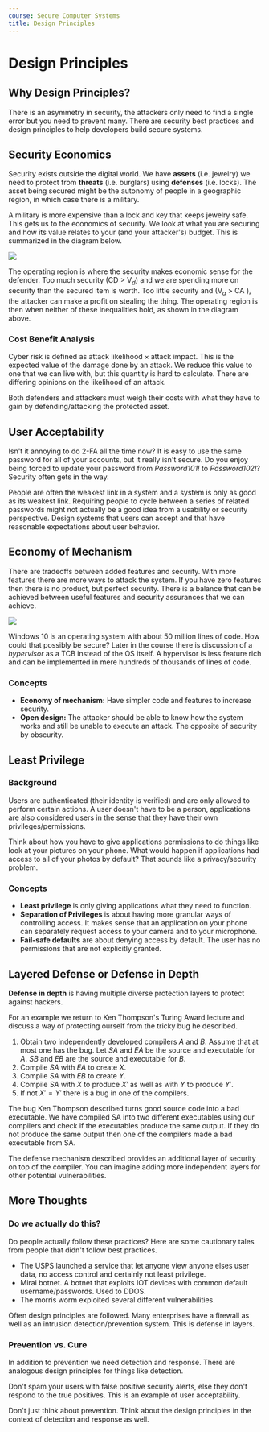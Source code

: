 ```yaml
---
course: Secure Computer Systems
title: Design Principles
---
```


# Design Principles

## Why Design Principles?

There is an asymmetry in security, the attackers only need to find a single
error but you need to prevent many. There are security best practices and design
principles to help developers build secure systems.

## Security Economics

Security exists outside the digital world. We have **assets** \(i.e. jewelry\)
we need to protect from **threats** \(i.e. burglars\) using **defenses** \(i.e.
locks\). The asset being secured might be the autonomy of people in a geographic
region, in which case there is a military.

A military is more expensive than a lock and key that keeps jewelry safe. This
gets us to the economics of security. We look at what you are securing and how
its value relates to your \(and your attacker's\) budget. This is summarized in
the diagram below.

![](https://assets.omscs-notes.com/images/notes/secure-computer-systems/module2/security-economics.png)

The operating region is where the security makes economic sense for the
defender. Too much security (CD &gt; $\text{V}_d$) and we are spending more on
security than the secured item is worth. Too little security and ($\text{V}_a$
&gt; CA ), the attacker can make a profit on stealing the thing. The operating
region is then when neither of these inequalities hold, as shown in the diagram
above.

### Cost Benefit Analysis

Cyber risk is defined as $\text{attack likelihood} \times \text{attack impact}$.
This is the expected value of the damage done by an attack. We reduce this value
to one that we can live with, but this quantity is hard to calculate. There are
differing opinions on the likelihood of an attack.

Both defenders and attackers must weigh their costs with what they have to gain
by defending/attacking the protected asset.

## User Acceptability

Isn't it annoying to do 2-FA all the time now? It is easy to use the same
password for all of your accounts, but it really isn't secure. Do you enjoy
being forced to update your password from *Password101!* to *Password102!*?
Security often gets in the way.

People are often the weakest link in a system and a system is only as good as
its weakest link. Requiring people to cycle between a series of related
passwords might not actually be a good idea from a usability or security
perspective. Design systems that users can accept and that have reasonable
expectations about user behavior.

## Economy of Mechanism

There are tradeoffs between added features and security. With more features
there are more ways to attack the system. If you have zero features then there
is no product, but perfect security. There is a balance that can be achieved
between useful features and security assurances that we can achieve.

![](https://assets.omscs-notes.com/images/notes/secure-computer-systems/module2/complexity-vs-security.png)

Windows 10 is an operating system with about 50 million lines of code. How could
that possibly be secure? Later in the course there is discussion of a
*hypervisor* as a TCB instead of the OS itself. A hypervisor is less feature
rich and can be implemented in mere hundreds of thousands of lines of code.

### Concepts

- **Economy of mechanism:** Have simpler code and features to increase security.
- **Open design:** The attacker should be able to know how the system works and
  still be unable to execute an attack. The opposite of security by obscurity.

## Least Privilege

### Background

Users are authenticated \(their identity is verified\) and are only allowed to
perform certain actions. A user doesn't have to be a person, applications are
also considered users in the sense that they have their own
privileges/permissions.

Think about how you have to give applications permissions to do things like look
at your pictures on your phone. What would happen if applications had access to
all of your photos by default? That sounds like a privacy/security problem.

### Concepts

- **Least privilege** is only giving applications what they need to function.
- **Separation of Privileges** is about having more granular ways of controlling
  access. It makes sense that an application on your phone can separately
  request access to your camera and to your microphone.
- **Fail-safe defaults** are about denying access by default. The user has no
  permissions that are not explicitly granted.

## Layered Defense or Defense in Depth

**Defense in depth** is having multiple diverse protection layers to protect
against hackers.

For an example we return to Ken Thompson's Turing Award lecture and discuss a
way of protecting ourself from the tricky bug he described.

1. Obtain two independently developed compilers $A$ and $B$. Assume that at most
   one has the bug. Let $SA$ and $EA$ be the source and executable for $A$. $SB$
   and $EB$ are the source and executable for $B$.
2. Compile $SA$ with $EA$ to create $X$.
3. Compile $SA$ with $EB$ to create $Y$.
4. Compile $SA$ with $X$ to produce $X'$ as well as with $Y$ to produce $Y'$.
5. If not $X' = Y'$ there is a bug in one of the compilers.

The bug Ken Thompson described turns good source code into a bad executable. We
have compiled SA into two different executables using our compilers and check if
the executables produce the same output. If they do not produce the same output
then one of the compilers made a bad executable from SA.

The defense mechanism described provides an additional layer of security on top
of the compiler. You can imagine adding more independent layers for other
potential vulnerabilities.

## More Thoughts

### Do we actually do this?

Do people actually follow these practices? Here are some cautionary tales from
people that didn't follow best practices.

- The USPS launched a service that let anyone view anyone elses user data, no
  access control and certainly not least privilege.
- Mirai botnet. A botnet that exploits IOT devices with common default
  username/passwords. Used to DDOS.
- The morris worm exploited several different vulnerabilities.

Often design principles are followed. Many enterprises have a firewall as well
as an intrusion detection/prevention system. This is defense in layers.

### Prevention vs. Cure

In addition to prevention we need detection and response. There are analogous
design principles for things like detection.

Don't spam your users with false positive security alerts, else they don't
respond to the true positives. This is an example of user acceptability.

Don't just think about prevention. Think about the design principles in the
context of detection and response as well.
